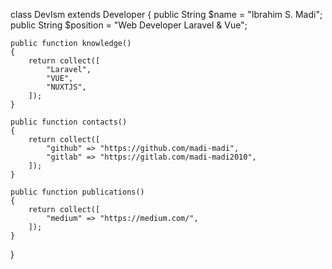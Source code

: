 class DevIsm extends Developer
{
    public String $name = "Ibrahim S. Madi";
    public String $position = "Web Developer Laravel & Vue";

    public function knowledge()
    {
        return collect([
            "Laravel",
            "VUE",
            "NUXTJS",
        ]);
    }

    public function contacts()
    {
        return collect([
            "github" => "https://github.com/madi-madi",
            "gitlab" => "https://gitlab.com/madi-madi2010",
        ]);
    }
    
    public function publications()
    {
        return collect([
            "medium" => "https://medium.com/",
        ]);
    }
}
